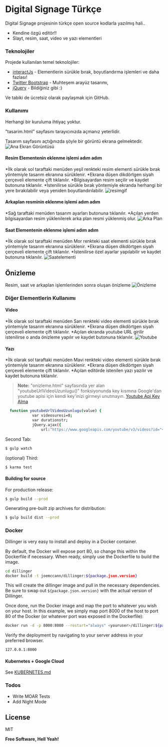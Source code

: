 # Digital Signage Türkçe 


Digital Signage projesinin türkçe open source kodlarla yazılmış hali..

  - Kendine özgü editör!!
  - Slayt, resim, saat, video ve yazı elementleri
 


### Teknolojiler

Projede kullanılan temel teknolojiler:

* [interactJs] - Elementlerin sürükle bırak, boyutlandırma işlemleri ve daha fazlası!
* [Twitter Bootstrap] - Muhteşem arayüz tasarımı,
* [jQuery] - Bildiğiniz gibi :)

Ve tabiki de ücretsiz olarak paylaşmak için GitHub.

### Kullanımı

Herhangi bir kuruluma ihtiyaç yoktur.

"tasarim.html" sayfasını tarayıcınızda açmanız yeterlidir.
 
 Tasarım sayfasını açtığınızda şöyle bir görüntü ekrana gelmektedir.
 ![Ana Ekran Görüntüsü](https://i.hizliresim.com/nWbD65.png)

#### Resim Elementenin eklenme işlemi adım adım

*İlk olarak sol taraftaki menüden yeşil renkteki resim elementi sürükle bırak yöntemiyle tasarım ekranına sürüklenir.
*Ekrana düşen dikdörtgen siyah çerçeveli elemente çift tıklanılır.
*Bilgisayardan resim seçilir ve kaydet butonuna tıklanılır.
*İstenilirse sürükle bırak yöntemiyle ekranda herhangi bir yere bırakılabilir veya yeniden boyutlandırılabilir.
![resimgif](http://i.picasion.com/pic86/18d02371c26b807b7a253dc86380de42.gif)

#### Arkaplan resminin eklenme işlemi adım adım

*Sağ taraftaki menüden tasarım ayarları butonuna tıklanılır.
*Açılan yerden bilgisayardan resim yüklenilerek arka plan resmi yüklenmiş olur.
![Arka Plan](http://i.picasion.com/pic86/4cd85b857ef70a38efc7bbe857b613c0.gif)


#### Saat Elementenin eklenme işlemi adım adım

*İlk olarak sol taraftaki menüden Mor renkteki saat elementi sürükle bırak yöntemiyle tasarım ekranına sürüklenir.
*Ekrana düşen dikdörtgen siyah çerçeveli elemente çift tıklanılır.
*İstenilirse özel ayarlar yapılabilir ve kaydet butonuna tıklanılır.
![Saatelementi](http://i.picasion.com/pic86/6f3d8e3ae93305c55f82e0186792c612.gif)

## Önizleme

Resim, saat ve arkaplan işlemlerinden sonra oluşan önizleme
![Önizleme](https://i.hizliresim.com/9dYz2o.png)

### Diğer Elementlerin Kullanımı


#### Video

*İlk olarak sol taraftaki menüden Sarı renkteki video elementi sürükle bırak yöntemiyle tasarım ekranına sürüklenir.
*Ekrana düşen dikdörtgen siyah çerçeveli elemente çift tıklanılır.
*Açılan ekranda youtube URL girilir istenilirse o anda önizleme yapılır ve kaydet butonuna tıklanılır.
![Youtube](http://i.picasion.com/pic86/c04fedcadbba2f2d20ded30673f590ad.gif)

#### Yazı

*İlk olarak sol taraftaki menüden Mavi renkteki video elementi sürükle bırak yöntemiyle tasarım ekranına sürüklenir.
*Ekrana düşen dikdörtgen siyah çerçeveli elemente çift tıklanılır.
*Açılan editörde istenilen yazı yazılır ve kaydet butonuna tıklanılır.





> **Note:** "onizleme.html" sayfasında yer alan "youtubeUrlVideoUzunlugu()" fonksiyonunda key kısmına Google'dan youtube apisi için kendi key'inizi girmeyi unutmayın. [Youtube Api Key Alma](https://developers.google.com/youtube/v3/getting-started)  
```sh
  function youtubeUrlVideoUzunlugu(value) {
            var videosuresi=0;
            var durationstr;
            jQuery.ajax({
                url:"https://www.googleapis.com/youtube/v3/videos?id="+value+"&part=contentDetails&key=",
```



Second Tab:
```sh
$ gulp watch
```

(optional) Third:
```sh
$ karma test
```
#### Building for source
For production release:
```sh
$ gulp build --prod
```
Generating pre-built zip archives for distribution:
```sh
$ gulp build dist --prod
```
### Docker
Dillinger is very easy to install and deploy in a Docker container.

By default, the Docker will expose port 80, so change this within the Dockerfile if necessary. When ready, simply use the Dockerfile to build the image.

```sh
cd dillinger
docker build -t joemccann/dillinger:${package.json.version}
```
This will create the dillinger image and pull in the necessary dependencies. Be sure to swap out `${package.json.version}` with the actual version of Dillinger.

Once done, run the Docker image and map the port to whatever you wish on your host. In this example, we simply map port 8000 of the host to port 80 of the Docker (or whatever port was exposed in the Dockerfile):

```sh
docker run -d -p 8000:8080 --restart="always" <youruser>/dillinger:${package.json.version}
```

Verify the deployment by navigating to your server address in your preferred browser.

```sh
127.0.0.1:8000
```

#### Kubernetes + Google Cloud

See [KUBERNETES.md](https://github.com/joemccann/dillinger/blob/master/KUBERNETES.md)


### Todos

 - Write MOAR Tests
 - Add Night Mode

License
----

MIT


**Free Software, Hell Yeah!**

[//]: # (These are reference links used in the body of this note and get stripped out when the markdown processor does its job. There is no need to format nicely because it shouldn't be seen. Thanks SO - http://stackoverflow.com/questions/4823468/store-comments-in-markdown-syntax)

   [interactJs]: <http://interactjs.io/>
   [dill]: <https://github.com/joemccann/dillinger>
   [git-repo-url]: <https://github.com/joemccann/dillinger.git>
   [john gruber]: <http://daringfireball.net>
   [df1]: <http://daringfireball.net/projects/markdown/>
   [markdown-it]: <https://github.com/markdown-it/markdown-it>
   [Ace Editor]: <http://ace.ajax.org>
   [node.js]: <http://nodejs.org>
   [Twitter Bootstrap]: <http://twitter.github.com/bootstrap/>
   [jQuery]: <http://jquery.com>
   [@tjholowaychuk]: <http://twitter.com/tjholowaychuk>
   [express]: <http://expressjs.com>
   [AngularJS]: <http://angularjs.org>
   [Gulp]: <http://gulpjs.com>

   [PlDb]: <https://github.com/joemccann/dillinger/tree/master/plugins/dropbox/README.md>
   [PlGh]: <https://github.com/joemccann/dillinger/tree/master/plugins/github/README.md>
   [PlGd]: <https://github.com/joemccann/dillinger/tree/master/plugins/googledrive/README.md>
   [PlOd]: <https://github.com/joemccann/dillinger/tree/master/plugins/onedrive/README.md>
   [PlMe]: <https://github.com/joemccann/dillinger/tree/master/plugins/medium/README.md>
   [PlGa]: <https://github.com/RahulHP/dillinger/blob/master/plugins/googleanalytics/README.md>
